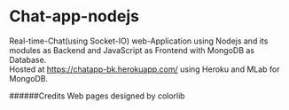 # Chat-app-nodejs

Real-time-Chat(using Socket-IO) web-Application using Nodejs and its modules as Backend and JavaScript as Frontend with MongoDB as Database.  
Hosted at https://chatapp-bk.herokuapp.com/ using Heroku and MLab for MongoDB.  


######Credits
Web pages designed by colorlib
